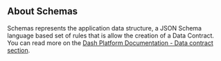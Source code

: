 ## About Schemas

Schemas represents the application data structure, a JSON Schema language based set of rules that is allow the creation of a Data Contract.   
You can read more on the [Dash Platform Documentation - Data contract section](https://dashplatform.readme.io/v0.0.2/docs/explanation-platform-protocol#section-data-contract).
